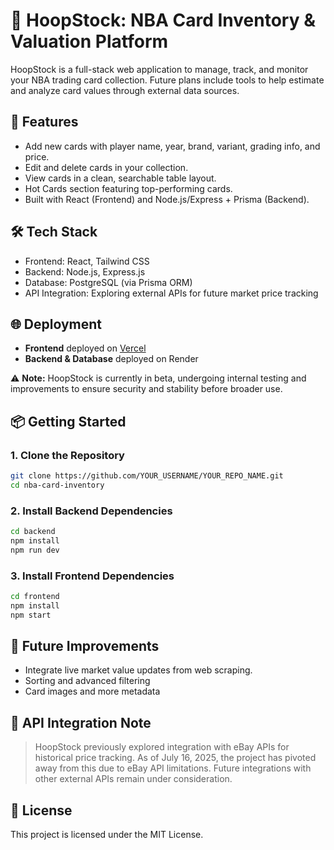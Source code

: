 # 🏀 HoopStock: NBA Card Inventory & Valuation Platform

HoopStock is a full-stack web application to manage, track, and monitor your NBA trading card collection. Future plans include tools to help estimate and analyze card values through external data sources. 

## 🚀 Features
- Add new cards with player name, year, brand, variant, grading info, and price.
- Edit and delete cards in your collection.
- View cards in a clean, searchable table layout.
- Hot Cards section featuring top-performing cards.
- Built with React (Frontend) and Node.js/Express + Prisma (Backend).

## 🛠️ Tech Stack
- Frontend: React, Tailwind CSS
- Backend: Node.js, Express.js
- Database: PostgreSQL (via Prisma ORM)
- API Integration: Exploring external APIs for future market price tracking

## 🌐 Deployment
- **Frontend** deployed on [Vercel](nba-cards-inventory.vercel.app)
- **Backend & Database** deployed on Render

⚠️ **Note:** HoopStock is currently in beta, undergoing internal testing and improvements to ensure security and stability before broader use.

## 📦 Getting Started

### 1. Clone the Repository
```bash
git clone https://github.com/YOUR_USERNAME/YOUR_REPO_NAME.git
cd nba-card-inventory
```
### 2. Install Backend Dependencies
```bash
cd backend
npm install
npm run dev
```
### 3. Install Frontend Dependencies
```bash
cd frontend
npm install
npm start
```

## 🔮 Future Improvements
- Integrate live market value updates from web scraping.
- Sorting and advanced filtering
- Card images and more metadata

## 🚧 API Integration Note
> HoopStock previously explored integration with eBay APIs for historical price tracking. As of July 16, 2025, the project has pivoted away from this due to eBay API limitations. Future integrations with other external APIs remain under consideration.

## 📄 License
This project is licensed under the MIT License.



